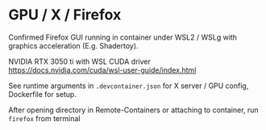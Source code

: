 # GPU / X / Firefox

Confirmed Firefox GUI running in container under WSL2 / WSLg with graphics acceleration (E.g. Shadertoy).

NVIDIA RTX 3050 ti with WSL CUDA driver https://docs.nvidia.com/cuda/wsl-user-guide/index.html

See runtime arguments in `.devcontainer.json` for X server / GPU config, Dockerfile for setup.

After opening directory in Remote-Containers or attaching to container, run `firefox` from terminal